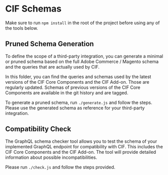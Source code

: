 # CIF Schemas

Make sure to run `npm install` in the root of the project before using any of the tools below.

## Pruned Schema Generation

To define the scope of a third-party integration, you can generate a minimal or pruned schema based on the full Adobe Commerce / Magento schema and the queries that are actually used by CIF.

In this folder, you can find the queries and schemas used by the latest versions of the CIF Core Components and the CIF Add-on. Those are regularly updated. Schemas of previous versions of the CIF Core Components are available in the git history and are tagged.

To generate a pruned schema, run `./generate.js` and follow the steps. Please use the generated schema as reference for your third-party integration.

## Compatibility Check

The GraphQL schema checker tool allows you to test the schema of your implemented GraphQL endpoint for compatibility with CIF. This includes the CIF Core Components and the CIF Add-on.
The tool will provide detailed information about possible incompatibilities.

Please run `./check.js` and follow the steps provided.